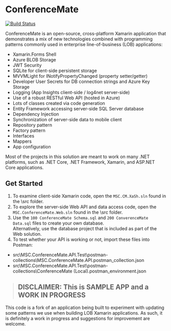 ConferenceMate
===============

[![Build Status](https://msctek.visualstudio.com/ConferenceMate/_apis/build/status/ConferenceMate?branchName=master)](https://msctek.visualstudio.com/ConferenceMate/_build/latest?definitionId=1&branchName=master)

ConferenceMate is an open-source, cross-platform Xamarin application that demonstrates a mix of new technologies combined with programming patterns commonly used in enterprise line-of-business (LOB) applications:

- Xamarin.Forms Shell
- Azure BLOB Storage
- JWT Security
- SQLite for client-side persistent storage
- MVVMLight for INotifyPropertyChanged (property setter/getter)
- Developer User Secrets for DB connection strings and Azure Key Storage
- Logging (App Insights client-side / log4net server-side)
- Use of a robust RESTful Web API (hosted in Azure)
- Lots of classes created via code generation
- Entity Framework accessing server-side SQL Server database
- Dependency Injection
- Synchronization of server-side data to mobile client
- Repository pattern
- Factory pattern
- Interfaces
- Mappers
- App configuration

Most of the projects in this solution are meant to work on many .NET platforms, such as .NET Core, .NET Framework, Xamarin, and ASP.NET Core applications.

## Get Started

1. To examine client-side Xamarin code, open the `MSC.CM.XaSh.sln` found in the \src folder.
2. To explore the server-side Web API and data access code, open the `MSC.ConferenceMate.Web.sln` found in the \src folder.
3. Use the `100 ConferenceMate Schema.sql` and `200 ConverenceMate Data.sql` files to create your own database.  
Alternatively, use the database project that is included as part of the Web solution.
4. To test whether your API is working or not, import these files into Postman:
- src\MSC.ConferenceMate.API.Test\postman-collections\MSC.ConferenceMate.API.postman_collection.json
- src\MSC.ConferenceMate.API.Test\postman-collections\ConferenceMate (Local).postman_environment.json
 

> ## DISCLAIMER: This is SAMPLE APP and a WORK IN PROGRESS

This code is a fork of an application being built to experiment with updating some patterns we use 
when building LOB Xamarin applications.  As such, it is definitely a work in progress and 
suggestions for improvement are welcome.

